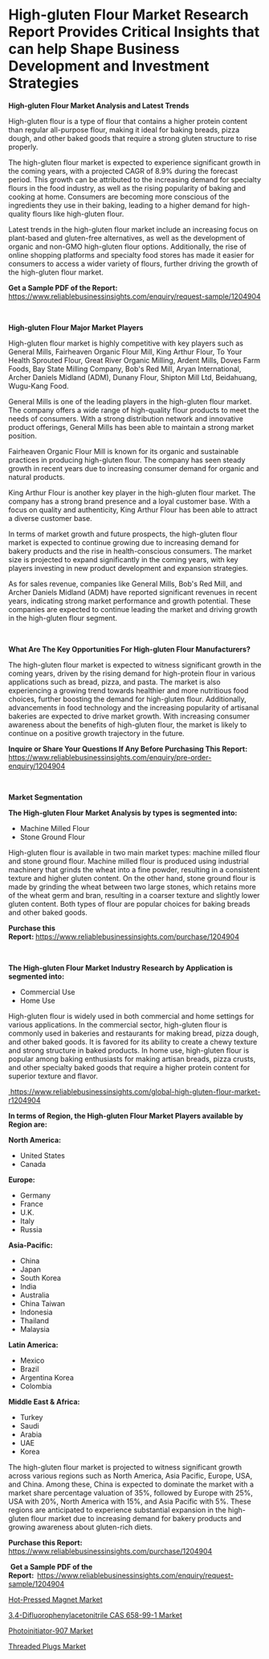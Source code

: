 <p><h1>High-gluten Flour Market Research Report Provides Critical Insights that can help Shape Business Development and Investment Strategies</h1></p><p><strong>High-gluten Flour Market Analysis and Latest Trends</strong></p>
<p><p>High-gluten flour is a type of flour that contains a higher protein content than regular all-purpose flour, making it ideal for baking breads, pizza dough, and other baked goods that require a strong gluten structure to rise properly.</p><p>The high-gluten flour market is expected to experience significant growth in the coming years, with a projected CAGR of 8.9% during the forecast period. This growth can be attributed to the increasing demand for specialty flours in the food industry, as well as the rising popularity of baking and cooking at home. Consumers are becoming more conscious of the ingredients they use in their baking, leading to a higher demand for high-quality flours like high-gluten flour.</p><p>Latest trends in the high-gluten flour market include an increasing focus on plant-based and gluten-free alternatives, as well as the development of organic and non-GMO high-gluten flour options. Additionally, the rise of online shopping platforms and specialty food stores has made it easier for consumers to access a wider variety of flours, further driving the growth of the high-gluten flour market.</p></p>
<p><strong>Get a Sample PDF of the Report:&nbsp;</strong> <a href="https://www.reliablebusinessinsights.com/enquiry/request-sample/1204904">https://www.reliablebusinessinsights.com/enquiry/request-sample/1204904</a></p>
<p>&nbsp;</p>
<p><strong>High-gluten Flour Major Market Players</strong></p>
<p><p>High-gluten flour market is highly competitive with key players such as General Mills, Fairheaven Organic Flour Mill, King Arthur Flour, To Your Health Sprouted Flour, Great River Organic Milling, Ardent Mills, Doves Farm Foods, Bay State Milling Company, Bob's Red Mill, Aryan International, Archer Daniels Midland (ADM), Dunany Flour, Shipton Mill Ltd, Beidahuang, Wugu-Kang Food.</p><p>General Mills is one of the leading players in the high-gluten flour market. The company offers a wide range of high-quality flour products to meet the needs of consumers. With a strong distribution network and innovative product offerings, General Mills has been able to maintain a strong market position.</p><p>Fairheaven Organic Flour Mill is known for its organic and sustainable practices in producing high-gluten flour. The company has seen steady growth in recent years due to increasing consumer demand for organic and natural products.</p><p>King Arthur Flour is another key player in the high-gluten flour market. The company has a strong brand presence and a loyal customer base. With a focus on quality and authenticity, King Arthur Flour has been able to attract a diverse customer base.</p><p>In terms of market growth and future prospects, the high-gluten flour market is expected to continue growing due to increasing demand for bakery products and the rise in health-conscious consumers. The market size is projected to expand significantly in the coming years, with key players investing in new product development and expansion strategies.</p><p>As for sales revenue, companies like General Mills, Bob's Red Mill, and Archer Daniels Midland (ADM) have reported significant revenues in recent years, indicating strong market performance and growth potential. These companies are expected to continue leading the market and driving growth in the high-gluten flour segment.</p></p>
<p>&nbsp;</p>
<p><strong>What Are The Key Opportunities For High-gluten Flour Manufacturers?</strong></p>
<p><p>The high-gluten flour market is expected to witness significant growth in the coming years, driven by the rising demand for high-protein flour in various applications such as bread, pizza, and pasta. The market is also experiencing a growing trend towards healthier and more nutritious food choices, further boosting the demand for high-gluten flour. Additionally, advancements in food technology and the increasing popularity of artisanal bakeries are expected to drive market growth. With increasing consumer awareness about the benefits of high-gluten flour, the market is likely to continue on a positive growth trajectory in the future.</p></p>
<p><strong>Inquire or Share Your Questions If Any Before Purchasing This Report:</strong> <a href="https://www.reliablebusinessinsights.com/enquiry/pre-order-enquiry/1204904">https://www.reliablebusinessinsights.com/enquiry/pre-order-enquiry/1204904</a></p>
<p>&nbsp;</p>
<p><strong>Market Segmentation</strong></p>
<p><strong>The High-gluten Flour Market Analysis by types is segmented into:</strong></p>
<p><ul><li>Machine Milled Flour</li><li>Stone Ground Flour</li></ul></p>
<p><p>High-gluten flour is available in two main market types: machine milled flour and stone ground flour. Machine milled flour is produced using industrial machinery that grinds the wheat into a fine powder, resulting in a consistent texture and higher gluten content. On the other hand, stone ground flour is made by grinding the wheat between two large stones, which retains more of the wheat germ and bran, resulting in a coarser texture and slightly lower gluten content. Both types of flour are popular choices for baking breads and other baked goods.</p></p>
<p><strong>Purchase this Report:&nbsp;</strong><a href="https://www.reliablebusinessinsights.com/purchase/1204904">https://www.reliablebusinessinsights.com/purchase/1204904</a></p>
<p>&nbsp;</p>
<p><strong>The High-gluten Flour Market Industry Research by Application is segmented into:</strong></p>
<p><ul><li>Commercial Use</li><li>Home Use</li></ul></p>
<p><p>High-gluten flour is widely used in both commercial and home settings for various applications. In the commercial sector, high-gluten flour is commonly used in bakeries and restaurants for making bread, pizza dough, and other baked goods. It is favored for its ability to create a chewy texture and strong structure in baked products. In home use, high-gluten flour is popular among baking enthusiasts for making artisan breads, pizza crusts, and other specialty baked goods that require a higher protein content for superior texture and flavor.</p></p>
<p><a href="https://www.reliablebusinessinsights.com/global-high-gluten-flour-market-r1204904">&nbsp;https://www.reliablebusinessinsights.com/global-high-gluten-flour-market-r1204904</a></p>
<p><strong>In terms of Region, the High-gluten Flour Market Players available by Region are:</strong></p>
<p>
    <p> <strong> North America: </strong>
        <ul>
            <li>United States</li>
            <li>Canada</li>
        </ul>
        </p> 
    <p> <strong> Europe: </strong>
        <ul>
            <li>Germany</li>
            <li>France</li>
            <li>U.K.</li>
            <li>Italy</li>
            <li>Russia</li>
        </ul>
        </p> 
    <p> <strong> Asia-Pacific: </strong>
        <ul>
            <li>China</li>
            <li>Japan</li>
            <li>South Korea</li>
            <li>India</li>
            <li>Australia</li>
            <li>China Taiwan</li>
            <li>Indonesia</li>
            <li>Thailand</li>
            <li>Malaysia</li>
        </ul>
        </p> 
    <p> <strong> Latin America: </strong>
        <ul>
            <li>Mexico</li>
            <li>Brazil</li>
            <li>Argentina Korea</li>
            <li>Colombia</li>
        </ul>
        </p> 
    <p> <strong> Middle East & Africa: </strong>
        <ul>
            <li>Turkey</li>
            <li>Saudi</li>
            <li>Arabia</li>
            <li>UAE</li>
            <li>Korea</li>
        </ul>
    </p>
    </p>
<p><p>The high-gluten flour market is projected to witness significant growth across various regions such as North America, Asia Pacific, Europe, USA, and China. Among these, China is expected to dominate the market with a market share percentage valuation of 35%, followed by Europe with 25%, USA with 20%, North America with 15%, and Asia Pacific with 5%. These regions are anticipated to experience substantial expansion in the high-gluten flour market due to increasing demand for bakery products and growing awareness about gluten-rich diets.</p></p>
<p><strong>Purchase this Report: </strong><a href="https://www.reliablebusinessinsights.com/purchase/1204904">https://www.reliablebusinessinsights.com/purchase/1204904</a></p>
<p>&nbsp;<strong>Get a Sample PDF of the Report:&nbsp;&nbsp;</strong><a href="https://www.reliablebusinessinsights.com/enquiry/request-sample/1204904">https://www.reliablebusinessinsights.com/enquiry/request-sample/1204904</a></p>
<p><strong></strong></p>
<p><p><a href="https://medium.com/@sean.peake0978/hot-pressed-magnet-market-size-is-growing-at-cagr-of-8-7-919977520664">Hot-Pressed Magnet Market</a></p><p><a href="https://github.com/mdkiwi4kiwi/Market-Research-Report-List-1/blob/main/34-difluorophenylacetonitrile-cas-658-99-1-market.md">3,4-Difluorophenylacetonitrile CAS 658-99-1 Market</a></p><p><a href="https://github.com/dancokkoe288/Market-Research-Report-List-1/blob/main/photoinitiator-907-market.md">Photoinitiator-907 Market</a></p><p><a href="https://medium.com/@kelleebernier1851/threaded-plugs-market-trends-a-detailed-study-of-its-market-segmentation-and-analyzing-the-12435038232a">Threaded Plugs Market</a></p></p>